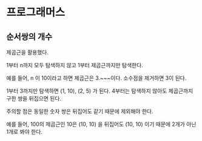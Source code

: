 # 프로그래머스

## 순서쌍의 개수

제곱근을 활용했다.

1부터 n까지 모두 탐색하지 않고 1부터 제곱근까지만 탐색한다.

예를 들어, n 이 10이라고 하면 제곱근은 3.~~~이다. 소수점을 제거하면 3이 된다.

1부터 3까지만 탐색하면 (1, 10), (2, 5) 가 된다. 4부터는 탐색하지 않아도 제곱근까지 구한 쌍을 뒤집으면 된다. 

주의할 점은 동일한 숫자 쌍은 뒤집어도 같기 때문에 제외해야 한다. 

예를 들어, 100의 제곱근인 10은 (10, 10) 을 뒤집어도 (10, 10) 이기 때문에 2개가 아닌 1개로 봐야 한다.